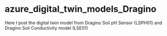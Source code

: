 # azure_digital_twin_models_Dragino
Here I post the digital twin model from Dragino Soil pH Sensor (LSPH01) and Dragino Soil Conductivity model (LSE01) 
